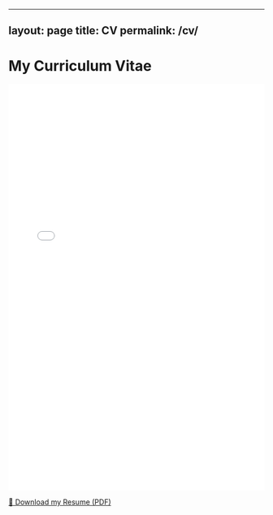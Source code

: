 

---
layout: page
title: CV
permalink: /cv/
---

# My Curriculum Vitae

<iframe src="/resume/shweta_sharma_resume.pdf" width="100%" height="800px" style="border: none;">
    Your browser does not support PDFs. 
    <a href="/resume/shweta_sharma_resume.pdf">Download the resume instead.</a>
</iframe>

[📄 Download my Resume (PDF)](/resume/shweta_sharma_resume.pdf)
